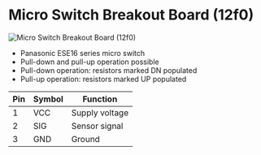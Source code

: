 # Micro Switch Breakout Board (12f0)
![Micro Switch Breakout Board (12f0)](../assets/outline-12f0.png)

* Panasonic ESE16 series micro switch
* Pull-down and pull-up operation possible
* Pull-down operation: resistors marked DN populated
* Pull-up operation: resistors marked UP populated

| Pin | Symbol | Function       |
|-----|--------|----------------|
| 1   | VCC    | Supply voltage |
| 2   | SIG    | Sensor signal  |
| 3   | GND    | Ground         |

